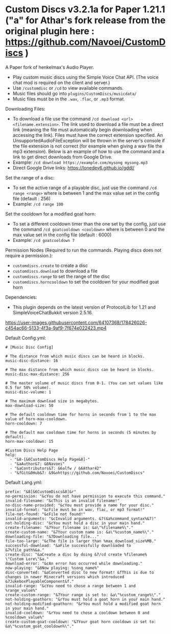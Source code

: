 # Custom Discs v3.2.1a for Paper 1.21.1 ("a" for Athar's fork release from the original plugin here : https://github.com/Navoei/CustomDiscs )

A Paper fork of henkelmax's Audio Player.
- Play custom music discs using the Simple Voice Chat API. (The voice chat mod is required on the client and server.)
- Use ```/customdisc``` or ```/cd``` to view available commands.
- Music files should go into ```plugins/CustomDiscs/musicdata/```
- Music files must be in the ```.wav```, ```.flac```, or ```.mp3``` format.

Downloading Files:
- To download a file use the command ```/cd download <url> <filename.extension>```. The link used to download a file must be a direct link (meaning the file must automatically begin downloading when accessing the link). Files must have the correct extension specified. An UnsupportedAudioFileException will be thrown in the server's console if the file extension is not correct (for example when giving a wav file the mp3 extension). Below is an example of how to use the command and a link to get direct downloads from Google Drive.
- Example: ```/cd download https://example.com/mysong mysong.mp3```
- Direct Google Drive links: https://lonedev6.github.io/gddl/

Set the range of a disc:
- To set the active range of a playable disc, just use the command ```/cd range <range>``` where <range> is between 1 and the max value set in the config file (default : 256)
- Example: ```/cd range 100```

Set the cooldown for a modified goat horn:
- To set a different cooldown timer than the one set by the config, just use the command ```/cd goatcooldown <cooldown>``` where <cooldown> is between 0 and the max value set in the config file (default : 6000)
- Example: ```/cd goatcooldown 7```

Permission Nodes (Required to run the commands. Playing discs does not require a permission.):
- ```customdiscs.create``` to create a disc
- ```customdiscs.download``` to download a file
- ```customdiscs.range``` to set the range of the disc
- ```customdiscs.horncooldown``` to set the cooldown for your modified goat horn

Dependencies:
- This plugin depends on the latest version of ProtocolLib for 1.21 and SimpleVoiceChatBukkit version 2.5.16. 


https://user-images.githubusercontent.com/64107368/178426026-c454ac66-5133-4f3a-9af9-7f674e022423.mp4

Default Config.yml:
```
# [Music Disc Config]

# The distance from which music discs can be heard in blocks.
music-disc-distance: 16

# The max distance from which music discs can be heard in blocks.
music-disc-max-distance: 256

# The master volume of music discs from 0-1. (You can set values like 0.5 for 50% volume).
music-disc-volume: 1

# The maximum download size in megabytes.
max-download-size: 50

# The default cooldown time for horns in seconds from 1 to the max value of horn-max-cooldown.
horn-cooldown: 7

# The default max cooldown time for horns in seconds (5 minutes by default).
horn-max-cooldown: 15

#Custom Discs Help Page
help:
  - "&8-[&6CustomDiscs Help Page&8]-"
  - "&aAuthor&7: &6Navoei"
  - "&aContributors&7: &6alfw / &6Athar42"
  - "&fGit&0Hub&7: &9&ohttps://github.com/Navoei/CustomDiscs"
```

Default Lang.yml:
```
prefix: "&8[&6CustomDiscs&8]&r"
no-permission: "&cYou do not have permission to execute this command."
invalid-filename: "&cThis is an invalid filename!"
no-disc-name-provided: "&cYou must provide a name for your disc."
invalid-format: "&cFile must be in wav, flac, or mp3 format!"
file-not-found: "&cFile not found!"
invalid-arguments: "&cInvalid arguments. &7(&a%command_syntax%&7)"
not-holding-disc: "&cYou must hold a disc in your main hand."
create-filename: "&7Your filename is: &a\"%filename%\"."
create-custom-name: "&7Your custom name is: &a\"%custom_name%\"."
downloading-file: "&7Downloading file..."
file-too-large: "&cThe file is larger than %max_download_size%MB."
successful-download: "&aFile successfully downloaded to &7%file_path%&a."
create-disc: "&aCreate a disc by doing &7/cd create %filename% \"Custom Lore\"&a."
download-error: "&cAn error has occurred while downloading."
now-playing: "&6Now playing: %song_name%"
disc-converted: "&aConverted disc to new format! &fThis is due to changes in newer Minecraft versions which introduced &7JukeboxPlayableComponent&f."
invalid-range: "&cYou need to chose a range between 1 and %range_value%"
create-custom-range: "&7Your range is set to: &a\"%custom_range%\"."
not-holding-goathorn: "&rYou must hold a goat horn in your main hand."
not-holding-modified-goathorn: "&rYou must hold a modified goat horn in your main hand."
invalid-cooldown: "&rYou need to chose a cooldown between 0 and %cooldown_value%"
create-custom-goat-cooldown: "&7Your goat horn cooldown is set to: &a\"%custom_goat_cooldown%\"."
```


